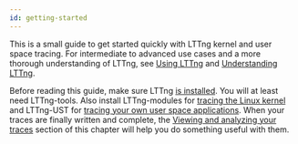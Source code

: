 ```yaml
---
id: getting-started
---
```


This is a small guide to get started quickly with LTTng kernel and user
space tracing. For intermediate to advanced use cases and a more
thorough understanding of LTTng, see [Using LTTng](#doc-using-lttng) and
[Understanding LTTng](#doc-understanding-lttng).

Before reading this guide, make sure LTTng
[is installed](#doc-installing-lttng). You will at least need
LTTng-tools. Also install LTTng-modules for
[tracing the Linux kernel](#doc-tracing-the-linux-kernel) and LTTng-UST
for
[tracing your own user space applications](#doc-tracing-your-own-user-application).
When your traces are finally written and complete, the
[Viewing and analyzing your traces](#doc-viewing-and-analyzing-your-traces)
section of this chapter will help you do something useful with them.
